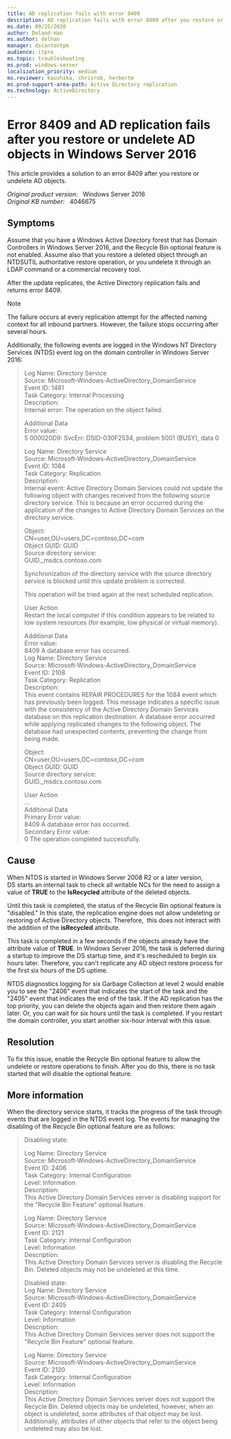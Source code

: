 ```yaml
---
title: AD replication fails with error 8409
description: AD replication fails with error 8409 after you restore or undelete AD objects in Windows Server 2016.
ms.date: 09/25/2020
author: Deland-Han 
ms.author: delhan
manager: dscontentpm
audience: itpro
ms.topic: troubleshooting
ms.prod: windows-server
localization_priority: medium
ms.reviewer: kaushika, chrisrob, herbertm
ms.prod-support-area-path: Active Directory replication
ms.technology: ActiveDirectory
---
```

# Error 8409 and AD replication fails after you restore or undelete AD objects in Windows Server 2016

This article provides a solution to an error 8409 after you restore or undelete AD objects.

_Original product version:_ &nbsp; Windows Server 2016  
_Original KB number:_ &nbsp; 4046675

## Symptoms

Assume that you have a Windows Active Directory forest that has Domain Controllers in Windows Server 2016, and the Recycle Bin optional feature is not enabled. Assume also that you restore a deleted object through an NTDSUTIL authoritative restore operation, or you undelete it through an LDAP command or a commercial recovery tool.

After the update replicates, the Active Directory replication fails and returns error 8409.

> [!NOTE]
> The failure occurs at every replication attempt for the affected naming context for all inbound partners. However, the failure stops occurring after several hours.

Additionally, the following events are logged in the Windows NT Directory Services (NTDS) event log on the domain controller in Windows Server 2016:

> Log Name: Directory Service  
Source: Microsoft-Windows-ActiveDirectory_DomainService  
Event ID: 1481  
Task Category: Internal Processing  
Description:  
Internal error: The operation on the object failed.
>
> Additional Data  
Error value:  
5 000020D9: SvcErr: DSID-030F2534, problem 5001 (BUSY), data 0  
>
> Log Name: Directory Service  
Source: Microsoft-Windows-ActiveDirectory_DomainService  
Event ID: 1084  
Task Category: Replication  
Description:  
Internal event: Active Directory Domain Services could not update the following object with changes received from the following source directory service. This is because an error occurred during the application of the changes to Active Directory Domain Services on the directory service.  
>
> Object:  
CN=user,OU=users,DC=contoso,DC=com  
Object GUID: GUID  
Source directory service:  
GUID._msdcs.contoso.com  
>
> Synchronization of the directory service with the source directory service is blocked until this update problem is corrected.
>
> This operation will be tried again at the next scheduled replication.
>
> User Action  
Restart the local computer if this condition appears to be related to low system resources (for example, low physical or virtual memory).
>
> Additional Data  
Error value:  
8409 A database error has occurred.  
Log Name: Directory Service  
Source: Microsoft-Windows-ActiveDirectory_DomainService  
Event ID: 2108  
Task Category: Replication  
Description:  
This event contains REPAIR PROCEDURES for the 1084 event which has previously been logged. This message indicates a specific issue with the consistency of the Active Directory Domain Services database on this replication destination. A database error occurred while applying replicated changes to the following object. The database had unexpected contents, preventing the change from being made.
>
> Object:  
CN=user,OU=users,DC=contoso,DC=com  
Object GUID: GUID  
Source directory service:  
GUID._msdcs.contoso.com
>
> User Action  
...  
Additional Data  
Primary Error value:  
8409 A database error has occurred.  
Secondary Error value:  
0 The operation completed successfully.  

## Cause

When NTDS is started in Windows Server 2008 R2 or a later version, DS starts an internal task to check all writable NCs for the need to assign a value of **TRUE** to the **IsRecycled** attribute of the deleted objects.

Until this task is completed, the status of the Recycle Bin optional feature is "disabled." In this state, the replication engine does not allow undeleting or restoring of Active Directory objects. Therefore,  this does not interact with the addition of the **isRecycled** attribute.

This task is completed in a few seconds if the objects already have the attribute value of **TRUE**. In Windows Server 2016, the task is deferred during a startup to improve the DS startup time, and it's rescheduled to begin six hours later. Therefore, you can't replicate any AD object restore process for the first six hours of the DS uptime.

NTDS diagnostics logging for six Garbage Collection at level 2 would enable you to see the "2406" event that indicates the start of the task and the "2405" event that indicates the end of the task.
If the AD replication has the top priority, you can delete the objects again and then restore them again later. Or, you can wait for six hours until the task is completed. If you restart the domain controller, you start another six-hour interval with this issue.

## Resolution

To fix this issue, enable the Recycle Bin optional feature to allow the undelete or restore operations to finish. After you do this, there is no task started that will disable the optional feature.

## More information

When the directory service starts, it tracks the progress of the task through events that are logged in the NTDS event log. The events for managing the disabling of the Recycle Bin optional feature are as follows:

> Disabling state:  
>
> Log Name: Directory Service  
Source: Microsoft-Windows-ActiveDirectory_DomainService  
Event ID: 2406  
Task Category: Internal Configuration  
Level: Information  
Description:  
This Active Directory Domain Services server is disabling support for the "Recycle Bin Feature" optional feature.
>
> Log Name: Directory Service  
Source: Microsoft-Windows-ActiveDirectory_DomainService  
Event ID: 2121  
Task Category: Internal Configuration  
Level: Information  
Description:  
This Active Directory Domain Services server is disabling the Recycle Bin. Deleted objects may not be undeleted at this time. 
>
> Disabled state:  
Log Name: Directory Service  
Source: Microsoft-Windows-ActiveDirectory_DomainService  
Event ID: 2405  
Task Category: Internal Configuration  
Level: Information  
Description:  
This Active Directory Domain Services server does not support the "Recycle Bin Feature" optional feature.
>
> Log Name: Directory Service  
Source: Microsoft-Windows-ActiveDirectory_DomainService  
Event ID: 2120  
Task Category: Internal Configuration  
Level: Information  
Description:  
This Active Directory Domain Services server does not support the Recycle Bin. Deleted objects may be undeleted, however, when an object is undeleted, some attributes of that object may be lost. Additionally, attributes of other objects that refer to the object being undeleted may also be lost.
